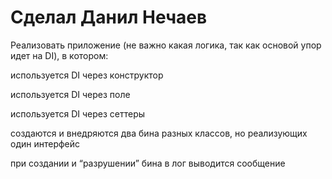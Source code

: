 # Сделал Данил Нечаев

Реализовать приложение (не важно какая логика, так как основой упор идет на DI), в котором:

используется DI через конструктор
	
используется DI через поле

используется DI через сеттеры

создаются и внедряются два бина разных классов, но реализующих один интерфейс

при создании и “разрушении” бина в лог выводится сообщение
